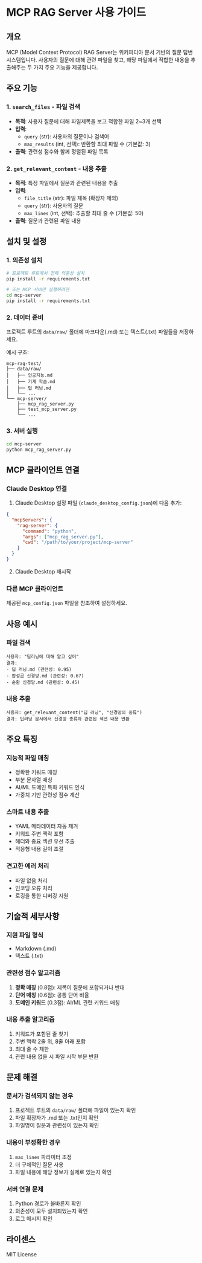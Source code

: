 # MCP RAG Server 사용 가이드

## 개요
MCP (Model Context Protocol) RAG Server는 위키피디아 문서 기반의 질문 답변 시스템입니다. 사용자의 질문에 대해 관련 파일을 찾고, 해당 파일에서 적합한 내용을 추출해주는 두 가지 주요 기능을 제공합니다.

## 주요 기능

### 1. `search_files` - 파일 검색
- **목적**: 사용자 질문에 대해 파일제목을 보고 적합한 파일 2~3개 선택
- **입력**: 
  - `query` (str): 사용자의 질문이나 검색어
  - `max_results` (int, 선택): 반환할 최대 파일 수 (기본값: 3)
- **출력**: 관련성 점수와 함께 정렬된 파일 목록

### 2. `get_relevant_content` - 내용 추출
- **목적**: 특정 파일에서 질문과 관련된 내용을 추출
- **입력**:
  - `file_title` (str): 파일 제목 (확장자 제외)
  - `query` (str): 사용자의 질문
  - `max_lines` (int, 선택): 추출할 최대 줄 수 (기본값: 50)
- **출력**: 질문과 관련된 파일 내용

## 설치 및 설정

### 1. 의존성 설치
```bash
# 프로젝트 루트에서 전체 의존성 설치
pip install -r requirements.txt

# 또는 MCP 서버만 실행하려면
cd mcp-server
pip install -r requirements.txt
```

### 2. 데이터 준비
프로젝트 루트의 `data/raw/` 폴더에 마크다운(.md) 또는 텍스트(.txt) 파일들을 저장하세요.

예시 구조:
```
mcp-rag-test/
├── data/raw/
│   ├── 인공지능.md
│   ├── 기계 학습.md
│   ├── 딥 러닝.md
│   └── ...
└── mcp-server/
    ├── mcp_rag_server.py
    ├── test_mcp_server.py
    └── ...
```

### 3. 서버 실행
```bash
cd mcp-server
python mcp_rag_server.py
```

## MCP 클라이언트 연결

### Claude Desktop 연결
1. Claude Desktop 설정 파일 (`claude_desktop_config.json`)에 다음 추가:
```json
{
  "mcpServers": {
    "rag-server": {
      "command": "python",
      "args": ["mcp_rag_server.py"],
      "cwd": "/path/to/your/project/mcp-server"
    }
  }
}
```

2. Claude Desktop 재시작

### 다른 MCP 클라이언트
제공된 `mcp_config.json` 파일을 참조하여 설정하세요.

## 사용 예시

### 파일 검색
```
사용자: "딥러닝에 대해 알고 싶어"
결과: 
- 딥 러닝.md (관련성: 0.95)
- 합성곱 신경망.md (관련성: 0.67)
- 순환 신경망.md (관련성: 0.45)
```

### 내용 추출
```
사용자: get_relevant_content("딥 러닝", "신경망의 종류")
결과: 딥러닝 문서에서 신경망 종류와 관련된 섹션 내용 반환
```

## 주요 특징

### 지능적 파일 매칭
- 정확한 키워드 매칭
- 부분 문자열 매칭
- AI/ML 도메인 특화 키워드 인식
- 가중치 기반 관련성 점수 계산

### 스마트 내용 추출
- YAML 메타데이터 자동 제거
- 키워드 주변 맥락 포함
- 헤더와 중요 섹션 우선 추출
- 적응형 내용 길이 조절

### 견고한 에러 처리
- 파일 없음 처리
- 인코딩 오류 처리
- 로깅을 통한 디버깅 지원

## 기술적 세부사항

### 지원 파일 형식
- Markdown (.md)
- 텍스트 (.txt)

### 관련성 점수 알고리즘
1. **정확 매칭** (0.8점): 제목이 질문에 포함되거나 반대
2. **단어 매칭** (0.6점): 공통 단어 비율
3. **도메인 키워드** (0.3점): AI/ML 관련 키워드 매칭

### 내용 추출 알고리즘
1. 키워드가 포함된 줄 찾기
2. 주변 맥락 2줄 위, 8줄 아래 포함
3. 최대 줄 수 제한
4. 관련 내용 없을 시 파일 시작 부분 반환

## 문제 해결

### 문서가 검색되지 않는 경우
1. 프로젝트 루트의 `data/raw/` 폴더에 파일이 있는지 확인
2. 파일 확장자가 .md 또는 .txt인지 확인
3. 파일명이 질문과 관련성이 있는지 확인

### 내용이 부정확한 경우
1. `max_lines` 파라미터 조정
2. 더 구체적인 질문 사용
3. 파일 내용에 해당 정보가 실제로 있는지 확인

### 서버 연결 문제
1. Python 경로가 올바른지 확인
2. 의존성이 모두 설치되었는지 확인
3. 로그 메시지 확인

## 라이센스
MIT License 